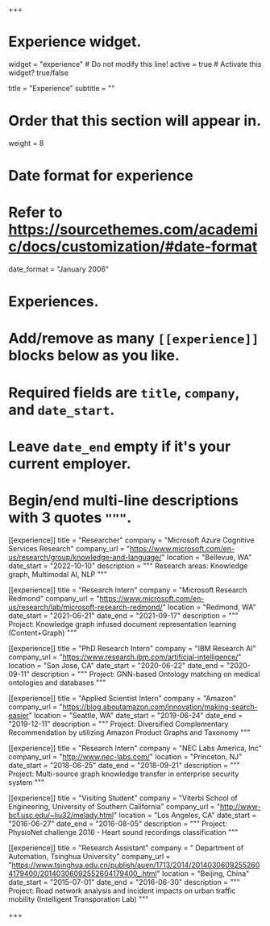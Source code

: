 +++
# Experience widget.
widget = "experience"  # Do not modify this line!
active = true  # Activate this widget? true/false

title = "Experience"
subtitle = ""

# Order that this section will appear in.
weight = 8

# Date format for experience
#   Refer to https://sourcethemes.com/academic/docs/customization/#date-format
date_format = "January 2006"

# Experiences.
#   Add/remove as many `[[experience]]` blocks below as you like.
#   Required fields are `title`, `company`, and `date_start`.
#   Leave `date_end` empty if it's your current employer.
#   Begin/end multi-line descriptions with 3 quotes `"""`.

[[experience]]
  title = "Researcher"
  company = "Microsoft Azure Cognitive Services Research"
  company_url = "https://www.microsoft.com/en-us/research/group/knowledge-and-language/"
  location = "Bellevue, WA"
  date_start = "2022-10-10"
  description = """
  Research areas: Knowledge graph, Multimodal AI, NLP
  """

[[experience]]
  title = "Research Intern"
  company = "Microsoft Research Redmond"
  company_url = "https://www.microsoft.com/en-us/research/lab/microsoft-research-redmond/"
  location = "Redmond, WA"
  date_start = "2021-06-21"
  date_end = "2021-09-17"
  description = """
  Project: Knowledge graph infused document representation learning (Content+Graph)
  """

[[experience]]
  title = "PhD Research Intern"
  company = "IBM Research AI"
  company_url = "https://www.research.ibm.com/artificial-intelligence/"
  location = "San Jose, CA"
  date_start = "2020-06-22"
  date_end = "2020-09-11"
  description = """
  Project: GNN-based Ontology matching on medical ontologies and databases
  """

[[experience]]
  title = "Applied Scientist Intern"
  company = "Amazon"
  company_url = "https://blog.aboutamazon.com/innovation/making-search-easier"
  location = "Seattle, WA"
  date_start = "2019-06-24"
  date_end = "2019-12-11"
  description = """
  Project: Diversified Complementary Recommendation by utilizing Amazon Product Graphs and Taxonomy
  """

[[experience]]
  title = "Research Intern"
  company = "NEC Labs America, Inc"
  company_url = "http://www.nec-labs.com/"
  location = "Princeton, NJ"
  date_start = "2018-06-25"
  date_end = "2018-09-21"
  description = """
  Project: Multi-source graph knowledge transfer in enterprise security system
  """

[[experience]]
  title = "Visiting Student"
  company = "Viterbi School of Engineering, University of Southern California"
  company_url = "http://www-bcf.usc.edu/~liu32/melady.html"
  location = "Los Angeles, CA"
  date_start = "2016-06-27"
  date_end = "2016-08-05"
  description = """
  Project: PhysioNet challenge 2016 - Heart sound recordings classification
  """

[[experience]]
  title = "Research Assistant"
  company = " Department of Automation, Tsinghua University"
  company_url = "https://www.tsinghua.edu.cn/publish/auen/1713/2014/20140306092552604179400/20140306092552604179400_.html"
  location = "Beijing, China"
  date_start = "2015-07-01"
  date_end = "2016-06-30"
  description = """
  Project: Road network analysis and incident impacts on urban traffic mobility (Intelligent Transporation Lab)
  """

+++